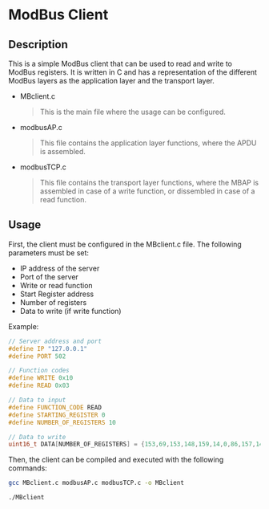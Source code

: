 # ModBus Client

## Description

This is a simple ModBus client that can be used to read and write to ModBus registers. It is written in C and has a representation of the different ModBus layers as the application layer and the transport layer.

- MBclient.c
    > This is the main file where the usage can be configured.

- modbusAP.c
    > This file contains the application layer functions, where the APDU is assembled.

- modbusTCP.c
    > This file contains the transport layer functions, where the MBAP is assembled in case of a write function, or dissembled in case of a read function.


## Usage

First, the client must be configured in the MBclient.c file. The following parameters must be set:

- IP address of the server
- Port of the server
- Write or read function
- Start Register address
- Number of registers
- Data to write (if write function)

Example:
```c
// Server address and port
#define IP "127.0.0.1"
#define PORT 502

// Function codes
#define WRITE 0x10
#define READ 0x03

// Data to input
#define FUNCTION_CODE READ
#define STARTING_REGISTER 0
#define NUMBER_OF_REGISTERS 10
```

```c
// Data to write
uint16_t DATA[NUMBER_OF_REGISTERS] = {153,69,153,148,159,14,0,86,157,142};
```

Then, the client can be compiled and executed with the following commands:

```bash
gcc MBclient.c modbusAP.c modbusTCP.c -o MBclient

./MBclient
```